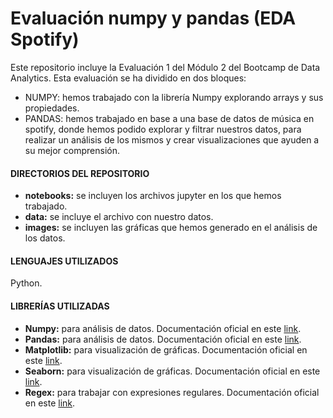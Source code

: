# Evaluación numpy y pandas (EDA Spotify)

Este repositorio incluye la Evaluación 1 del Módulo 2 del Bootcamp de Data Analytics.
Esta evaluación se ha dividido en dos bloques:

- NUMPY: hemos trabajado con la librería Numpy explorando arrays y sus propiedades.
- PANDAS: hemos trabajado en base a una base de datos de música en spotify, donde hemos podido explorar y filtrar nuestros datos, para realizar un análisis de los mismos y crear visualizaciones que ayuden a su mejor comprensión. 

#### DIRECTORIOS DEL REPOSITORIO

- **notebooks:** se incluyen los archivos jupyter en los que hemos trabajado.
- **data:** se incluye el archivo con nuestro datos.
- **images:** se incluyen las gráficas que hemos generado en el análisis de los datos.

#### LENGUAJES UTILIZADOS
Python.

#### LIBRERÍAS UTILIZADAS
- **Numpy:** para análisis de datos. Documentación oficial en este [link](https://numpy.org/).
- **Pandas:** para análisis de datos. Documentación oficial en este [link](https://pandas.pydata.org/).
- **Matplotlib:** para visualización de gráficas. Documentación oficial en este [link](https://matplotlib.org/numpy).
- **Seaborn:** para visualización de gráficas. Documentación oficial en este [link](https://seaborn.pydata.org/).
- **Regex:** para trabajar con expresiones regulares. Documentación oficial en este [link](https://docs.python.org/3/library/re.html).
